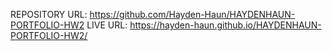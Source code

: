 REPOSITORY URL: https://github.com/Hayden-Haun/HAYDENHAUN-PORTFOLIO-HW2
LIVE URL: https://hayden-haun.github.io/HAYDENHAUN-PORTFOLIO-HW2/

